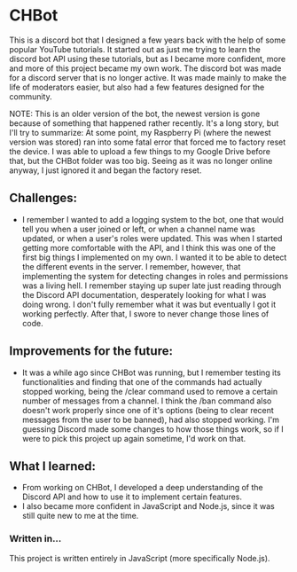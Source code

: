 # CHBot
This is a discord bot that I designed a few years back with the help of some popular YouTube tutorials. It started out as just me trying to learn the discord bot API using these tutorials, but as I became more confident, more and more of this project became my own work.
The discord bot was made for a discord server that is no longer active. It was made mainly to make the life of moderators easier, but also had a few features designed for the community. 

NOTE: This is an older version of the bot, the newest version is gone because of something that happened rather recently. It's a long story, but I'll try to summarize:
At some point, my Raspberry Pi (where the newest version was stored) ran into some fatal error that forced me to factory reset the device. I was able to upload a few things to my Google Drive before that, but the CHBot folder was too big. Seeing as it was no longer online anyway, I just ignored it and began the factory reset.

## Challenges:
- I remember I wanted to add a logging system to the bot, one that would tell you when a user joined or left, or when a channel name was updated, or when a user's roles were updated. This was when I started getting more comfortable with the API, and I think this was one of the first big things I implemented on my own. I wanted it to be able to detect the different events in the server. I remember, however, that implementing the system for detecting changes in roles and permissions was a living hell. I remember staying up super late just reading through the Discord API documentation, desperately looking for what I was doing wrong. I don't fully remember what it was but eventually I got it working perfectly. After that, I swore to never change those lines of code. 

## Improvements for the future:
- It was a while ago since CHBot was running, but I remember testing its functionalities and finding that one of the commands had actually stopped working, being the /clear command used to remove a certain number of messages from a channel. I think the /ban command also doesn't work properly since one of it's options (being to clear recent messages from the user to be banned), had also stopped working. I'm guessing Discord made some changes to how those things work, so if I were to pick this project up again sometime, I'd work on that.

## What I learned:
- From working on CHBot, I developed a deep understanding of the Discord API and how to use it to implement certain features.
- I also became more confident in JavaScript and Node.js, since it was still quite new to me at the time.

### Written in...
This project is written entirely in JavaScript (more specifically Node.js).
